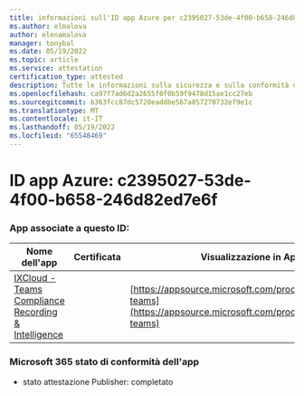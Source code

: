 ```yaml
---
title: informazioni sull'ID app Azure per c2395027-53de-4f00-b658-246d82ed7e6f
ms.author: elmalova
author: elenamalova
manager: tonybal
ms.date: 05/19/2022
ms.topic: article
ms.service: attestation
certification_type: attested
description: Tutte le informazioni sulla sicurezza e sulla conformità disponibili per c2395027-53de-4f00-b658-246d82ed7e6f.
ms.openlocfilehash: ca97f7ad6d2a2655f0f0b59f9478d15ae1cc27eb
ms.sourcegitcommit: b363fcc87dc5720eaddbe567a857270732ef9e1c
ms.translationtype: MT
ms.contentlocale: it-IT
ms.lasthandoff: 05/19/2022
ms.locfileid: "65548469"
---
```

# <a name="azure-app-id-c2395027-53de-4f00-b658-246d82ed7e6f"></a>ID app Azure: c2395027-53de-4f00-b658-246d82ed7e6f


### <a name="apps-associated-with-this-id"></a>App associate a questo ID:
| **Nome dell'app** | **Certificata** | **Visualizzazione in AppSource** |
|--------------|---------------|-----------------------|
| [IXCloud - Teams Compliance Recording &amp; Intelligence](../forward/numonix.nmx-teams.md) |  | [https://appsource.microsoft.com/product/office/numonix.nmx-teams](https://appsource.microsoft.com/product/office/numonix.nmx-teams) |

### <a name="microsoft-365-app-compliance-status"></a>Microsoft 365 stato di conformità dell'app
- stato attestazione Publisher: completato
